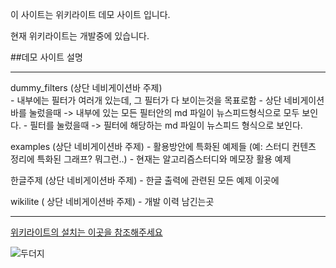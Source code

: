이 사이트는 위키라이트 데모 사이트 입니다.

현재 위키라이트는 개발중에 있습니다. 

##데모 사이트 설명

----------------------------------------------------------

dummy_filters  (상단 네비게이션바 주제)  
        - 내부에는 필터가 여러개 있는데, 그 필터가 다 보이는것을 목표로함
        - 상단 네비게이션 바를 눌렀을때 -> 내부에 있는 모든 필터안의 md 파일이 뉴스피드형식으로 모두 보인다.
        - 필터를 눌렀을때 -> 필터에 해당하는 md 파일이 뉴스피드 형식으로 보인다.

examples (상단 네비게이션바 주제)
       -  활용방안에 특화된 예제들 (예: 스터디 컨텐츠 정리에 특화된 그래프? 뭐그런..)
       -  현재는 알고리즘스터디와  메모장 활용 예제

한글주제 (상단 네비게이션바 주제)
	   -  한글 출력에 관련된 모든 예제 이곳에

wikilite ( 상단 네비게이션바 주제)
	   - 개발 이력 남긴는곳
        
----------------------------------------------------------

[위키라이트의 설치는 이곳을 참조해주세요](https://github.com/becxer/wikilite)   

![두더지](http://cfile215.uf.daum.net/image/18792C36507517772F5B38)
